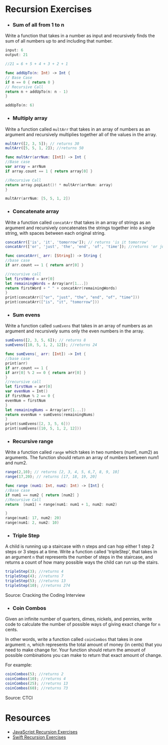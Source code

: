 # Recursion Exercises

- ### Sum of all from 1 to n

Write a function that takes in a number as input and recursively finds the sum of all numbers up to and including that number.

```js
input: 6
output: 21

//21 = 6 + 5 + 4 + 3 + 2 + 1
```
```swift
func addUpTo(n: Int) -> Int {
// Base Case
if n == 0 { return 0 }
// Recursive Call
return n + addUpTo(n: n - 1)
}

addUpTo(n: 6)
```


- ### Multiply array

Write a function called `multArr` that takes in an array of numbers as an argument and recursively multiplies together all of the values in the array.

```js
multArr([2, 3, 5]); // returns 30
multArr([5, 5, 1, 2]); //returns 50
```

```swift
func multArr(arrNum: [Int]) -> Int {
//Base case
var array = arrNum
if array.count == 1 { return array[0] }

//Recursive Call
return array.popLast()! * multArr(arrNum: array)
}

multArr(arrNum: [5, 5, 1, 2])
```

- ### Concatenate array

Write a function called `concatArr` that takes in an array of strings as an argument and recursively concatenates the strings together into a single string, with spaces between each original string.

```js
concatArr(['is', 'it', 'tomorrow']); // returns 'is it tomorrow'
concatArr(['or', 'just', 'the', 'end', 'of', 'time']); //returns 'or just the end of time'
```
```swift
func concatArr(_ arr: [String]) -> String {
//base case
if arr.count == 1 { return arr[0] }

//recursive call
let firstWord = arr[0]
let remainingWords = Array(arr[1...])
return firstWord + " " + concatArr(remainingWords)
}
print(concatArr(["or", "just", "the", "end", "of", "time"]))
print(concatArr(["is", "it", "tomorrow"]))
```

- ### Sum evens

Write a function called `sumEvens` that takes in an array of numbers as an argument and recursively sums only the even numbers in the array.

```js
sumEvens([2, 3, 5, 6]); // returns 8
sumEvens([10, 5, 1, 2, 12]); //returns 24
```
```swift
func sumEvens(_ arr: [Int]) -> Int {
//base case
print(arr)
if arr.count == 1 {
if arr[0] % 2 == 0 { return arr[0] }
}
//recursive call
let firstNum = arr[0]
var evenNum = Int()
if firstNum % 2 == 0 {
evenNum = firstNum
}
let remainingNums = Array(arr[1...])
return evenNum + sumEvens(remainingNums)
}
print(sumEvens([2, 3, 5, 6]))
print(sumEvens([10, 5, 1, 2, 12]))
```

- ### Recursive range

Write a function called `range` which takes in two numbers (num1, num2) as arguments. The function should return an array of numbers between num1 and num2.

```js
range(2,10); // returns [2, 3, 4, 5, 6,7, 8, 9, 10]
range(17,20); // returns [17, 18, 19, 20]
```
```swift
func range (num1: Int, num2: Int) -> [Int] {
//Base case
if num1 == num2 { return [num2] }
//Recursive Call
return  [num1] + range(num1: num1 + 1, num2: num2)

}
range(num1: 17, num2: 20)
range(num1: 2, num2: 10)
```


- ### Triple Step

A child is running up a staircase with n steps and can hop either 1 step 2 steps or 3 steps at a time. Write a function called 'tripleStep', that takes in an argument `n` that represents the number of steps in the staircase, and returns a count of how many possible ways the child can run up the stairs.

```js
tripleStep(3); //returns 4
tripleStep(4); //returns 7
tripleStep(5); //returns 13
tripleStep(10); //returns 274
```

Source: Cracking the Coding Interview

- ### Coin Combos

Given an infinite number of quarters, dimes, nickels, and pennies, write code to calculate the number of possible ways of giving exact change for `n` cents.

In other words, write a function called `coinCombos` that takes in one argument: `n`, which represents the total amount of money (in cents) that you need to make change for. Your function should return the amount of possible combinations you can make to return that exact amount of change.

For example:
```js
coinCombos(5); //returns 2
coinCombos(10); //returns 4
coinCombos(25); //returns 13
coinCombos(60); //returns 73
```

Source: CTCI

# Resources
- [JavaScript Recursion Exercises](http://www.w3resource.com/javascript-exercises/javascript-recursion-functions-exercises.php)
- [Swift Recursion Exercises](https://www.weheartswift.com/recursion/)
